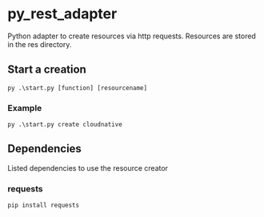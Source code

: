 # py_rest_adapter
Python adapter to create resources via http requests. Resources are stored in the res directory.

## Start a creation
`py .\start.py [function] [resourcename]`

### Example
`py .\start.py create cloudnative`

## Dependencies
Listed dependencies to use the resource creator

### requests 
`pip install requests`